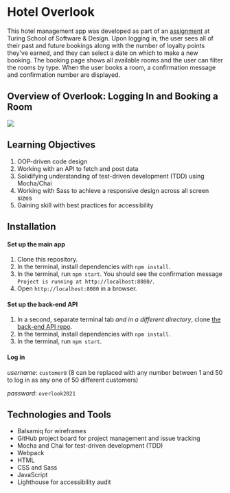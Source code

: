 # Hotel Overlook
This hotel management app was developed as part of an [assignment](https://frontend.turing.io/projects/overlook.html) at Turing School of Software & Design. Upon logging in, the user sees all of their past and future bookings along with the number of loyalty points they've earned, and they can select a date on which to make a new booking. The booking page shows all available rooms and the user can filter the rooms by type. When the user books a room, a confirmation message and confirmation number are displayed.

## Overview of Overlook: Logging In and Booking a Room
![](assets/overlook.gif)

## Learning Objectives
1. OOP-driven code design
2. Working with an API to fetch and post data
3. Solidifying understanding of test-driven development (TDD) using Mocha/Chai
4. Working with Sass to achieve a responsive design across all screen sizes
5. Gaining skill with best practices for accessibility

## Installation

#### Set up the main app
1. Clone this repository.
2. In the terminal, install dependencies with `npm install`.
3. In the terminal, run `npm start`. You should see the confirmation message `Project is running at http://localhost:8080/`.
4. Open `http://localhost:8080` in a browser.

#### Set up the back-end API
1. In a second, separate terminal tab _and in a different directory_, clone [the back-end API repo](https://github.com/turingschool-examples/overlook-api).
2. In the terminal, install dependencies with `npm install`.
3. In the terminal, run `npm start`.

#### Log in
_username_: `customer8` (8 can be replaced with any number between 1 and 50 to log in as any one of 50 different customers)

_password_: `overlook2021`

## Technologies and Tools
* Balsamiq for wireframes
* GitHub project board for project management and issue tracking
* Mocha and Chai for test-driven development (TDD)
* Webpack
* HTML
* CSS and Sass
* JavaScript
* Lighthouse for accessibility audit
